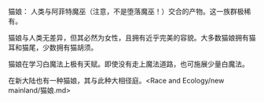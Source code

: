 猫娘：
人类与阿菲特魔巫（注意，不是堕落魔巫！）交合的产物。这一族群极稀有。

猫娘与人类无差异，但其必然为女性，且拥有近乎完美的容貌。大多数猫娘拥有猫耳和猫尾，少数拥有猫胡须。

猫娘在学习白魔法上极有天赋。即使没有走上魔法道路，也可施展少量白魔法。

在新大陆也有一种猫娘，其与此种大相径庭。<Race and Ecology/new mainland/猫娘.md>

